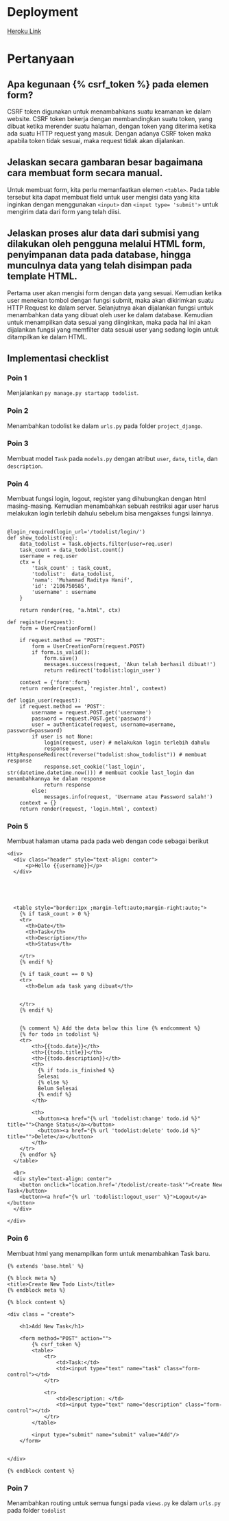 # Deployment
[Heroku Link](https://pbp-tugas2-mrh.herokuapp.com/todolist/)

# Pertanyaan 
## Apa kegunaan {% csrf_token %} pada elemen form? 
CSRF token digunakan untuk menambahkans suatu keamanan ke dalam website. CSRF token bekerja dengan membandingkan suatu token, yang dibuat ketika merender suatu halaman, dengan token yang diterima ketika ada suatu HTTP request yang masuk. Dengan adanya CSRF token maka apabila token tidak sesuai, maka request tidak akan dijalankan. 

## Jelaskan secara gambaran besar bagaimana cara membuat form secara manual.
Untuk membuat form, kita perlu memanfaatkan elemen `<table>`. Pada table tersebut kita dapat membuat field untuk user mengisi data yang kita inginkan dengan menggunakan `<input>` dan `<input type= 'submit'>` untuk mengirim data dari form yang telah diisi.

## Jelaskan proses alur data dari submisi yang dilakukan oleh pengguna melalui HTML form, penyimpanan data pada database, hingga munculnya data yang telah disimpan pada template HTML.
Pertama user akan mengisi form dengan data yang sesuai. Kemudian ketika user menekan tombol dengan fungsi submit, maka akan dikirimkan suatu HTTP Request ke dalam server. Selanjutnya akan dijalankan fungsi untuk menambahkan data yang dibuat oleh user ke dalam database. Kemudian untuk menampilkan data sesuai yang diinginkan, maka pada hal ini akan dijalankan fungsi yang memfilter data sesuai user yang sedang login untuk ditampilkan ke dalam HTML.

## Implementasi checklist
### Poin 1
Menjalankan `py manage.py startapp todolist`.

### Poin 2
Menambahkan todolist ke dalam `urls.py` pada folder `project_django`.

### Poin 3
Membuat model `Task` pada `models.py` dengan atribut `user`, `date`, `title`, dan `description`.

### Poin 4
Membuat fungsi login, logout, register yang dihubungkan dengan html masing-masing. Kemudian menambahkan sebuah restriksi agar user harus melakukan login terlebih dahulu sebelum bisa mengakses fungsi lainnya.
```

@login_required(login_url='/todolist/login/')
def show_todolist(req):
    data_todolist = Task.objects.filter(user=req.user)
    task_count = data_todolist.count()
    username = req.user
    ctx = {
        'task_count' : task_count,
        'todolist':  data_todolist,
        'nama': 'Muhammad Raditya Hanif',
        'id': '2106750585',
        'username' : username
    }

    return render(req, "a.html", ctx)

def register(request):
    form = UserCreationForm()

    if request.method == "POST":
        form = UserCreationForm(request.POST)
        if form.is_valid():
            form.save()
            messages.success(request, 'Akun telah berhasil dibuat!')
            return redirect('todolist:login_user')
    
    context = {'form':form}
    return render(request, 'register.html', context)

def login_user(request):
    if request.method == 'POST':
        username = request.POST.get('username')
        password = request.POST.get('password')
        user = authenticate(request, username=username, password=password)
        if user is not None:
            login(request, user) # melakukan login terlebih dahulu
            response = HttpResponseRedirect(reverse("todolist:show_todolist")) # membuat response
            response.set_cookie('last_login', str(datetime.datetime.now())) # membuat cookie last_login dan menambahkannya ke dalam response
            return response
        else:
            messages.info(request, 'Username atau Password salah!')
    context = {}
    return render(request, 'login.html', context)
```
### Poin 5
Membuat halaman utama pada pada web dengan code sebagai berikut
```
<div>
  <div class="header" style="text-align: center">
      <p>Hello {{username}}</p>
  </div>

  
 

  
  <table style="border:1px ;margin-left:auto;margin-right:auto;">
    {% if task_count > 0 %}
    <tr>
      <th>Date</th>
      <th>Task</th>
      <th>Description</th>
      <th>Status</th>

    </tr>
    {% endif %}

    {% if task_count == 0 %}
    <tr>
      <th>Belum ada task yang dibuat</th>
      

    </tr>
    {% endif %}


    {% comment %} Add the data below this line {% endcomment %}
    {% for todo in todolist %}
    <tr>
        <th>{{todo.date}}</th>
        <th>{{todo.title}}</th>
        <th>{{todo.description}}</th>
        <th>
          {% if todo.is_finished %}
          Selesai
          {% else %}
          Belum Selesai
          {% endif %}
        </th>
        
        <th>
          <button><a href="{% url 'todolist:change' todo.id %}" title="">Change Status</a></button>
          <button><a href="{% url 'todolist:delete' todo.id %}" title="">Delete</a></button>
        </th>
    </tr>
    {% endfor %}
  </table>
  
  <br>
  <div style="text-align: center">
    <button onclick="location.href='/todolist/create-task'">Create New Task</button>
    <button><a href="{% url 'todolist:logout_user' %}">Logout</a></button>
  </div>
    
</div>
```

### Poin 6
Membuat html yang menampilkan form untuk menambahkan Task baru.
```
{% extends 'base.html' %}

{% block meta %}
<title>Create New Todo List</title>
{% endblock meta %}

{% block content %}

<div class = "create">

    <h1>Add New Task</h1>

    <form method="POST" action="">
        {% csrf_token %}
        <table>
            <tr>
                <td>Task:</td>
                <td><input type="text" name="task" class="form-control"></td>
            </tr>
                    
            <tr>
                <td>Description: </td>
                <td><input type="text" name="description" class="form-control"></td>
            </tr>
        </table>

        <input type="submit" name="submit" value="Add"/>
    </form>


</div>

{% endblock content %}
```

### Poin 7
Menambahkan routing untuk semua fungsi pada `views.py` ke dalam `urls.py` pada folder `todolist`
